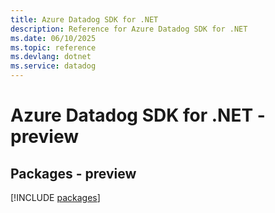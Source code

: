 ```yaml
---
title: Azure Datadog SDK for .NET
description: Reference for Azure Datadog SDK for .NET
ms.date: 06/10/2025
ms.topic: reference
ms.devlang: dotnet
ms.service: datadog
---
```

# Azure Datadog SDK for .NET - preview
## Packages - preview
[!INCLUDE [packages](datadog-index.md)]